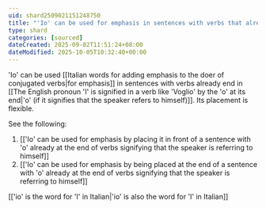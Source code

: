 ```yaml
---
uid: shard2509021151248750
title: "'Io' can be used for emphasis in sentences with verbs that already end in 'o' (if it signifies that the speaker refers to himself). Its placement is flexible."
type: shard
categories: [sourced]
dateCreated: 2025-09-02T11:51:24+08:00
dateModified: 2025-10-05T10:32:40+00:00
---
```

'Io' can be used [[Italian words for adding emphasis to the doer of conjugated verbs|for emphasis]] in sentences with verbs already end in [[The English pronoun 'I' is signified in a verb like 'Voglio' by the 'o' at its end|'o' (if it signifies that the speaker refers to himself)]]. Its placement is flexible.

See the following:
1. [['Io' can be used for emphasis by placing it in front of a sentence with 'o' already at the end of verbs signifying that the speaker is referring to himself]]
2. [['Io' can be used for emphasis by being placed at the end of a sentence with 'o' already at the end of verbs signifying that the speaker is referring to himself]]

[['io' is the word for 'I' in Italian|'io' is also the word for 'I' in Italian]]